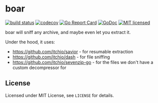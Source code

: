# boar

[![build status](https://git.itch.ovh/itchio/boar/badges/master/build.svg)](https://git.itch.ovh/itchio/boar/commits/master)
[![codecov](https://codecov.io/gh/itchio/boar/branch/master/graph/badge.svg)](https://codecov.io/gh/itchio/boar)
[![Go Report Card](https://goreportcard.com/badge/github.com/itchio/boar)](https://goreportcard.com/report/github.com/itchio/boar)
[![GoDoc](https://godoc.org/github.com/itchio/boar?status.svg)](https://godoc.org/github.com/itchio/boar)
[![MIT licensed](https://img.shields.io/badge/license-MIT-blue.svg)](https://github.com/itchio/boar/blob/master/LICENSE)

boar will sniff any archive, and maybe even let you extract it.

Under the hood, it uses:

  * <https://github.com/itchio/savior> - for resumable extraction
  * <https://github.com/itchio/dash> - for file sniffing
  * <https://github.com/itchio/sevenzip-go> - for the files we don't
    have a custom decompressor for

## License

Licensed under MIT License, see `LICENSE` for details.
